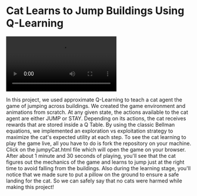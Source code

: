 # Cat Learns to Jump Buildings Using Q-Learning
 
 ![](jumpyCat.mp4)
 
In this project, we used approximate Q-Learning to teach a cat agent the game of jumping across buildings. We created the game environment and animations from scratch. At any given state, the actions available to the cat agent are either JUMP or STAY. Depending on its actions, the cat receives rewards that are stored inside a Q Table. By using the classic Bellman equations, we implemented an exploration vs exploitation strategy to maximize the cat's expected utility at each step. To see the cat learning to play the game live, all you have to do is fork the repository on your machine. Click on the jumpyCat.html file which will open the game on your browser. After about 1 minute and 30 seconds of playing, you'll see that the cat figures out the mechanics of the game and learns to jump just at the right time to avoid falling from the buildings. Also during the learning stage, you'll notice that we made sure to put a pillow on the ground to ensure a safe landing for the cat. So we can safely say that no cats were harmed while making this project!
